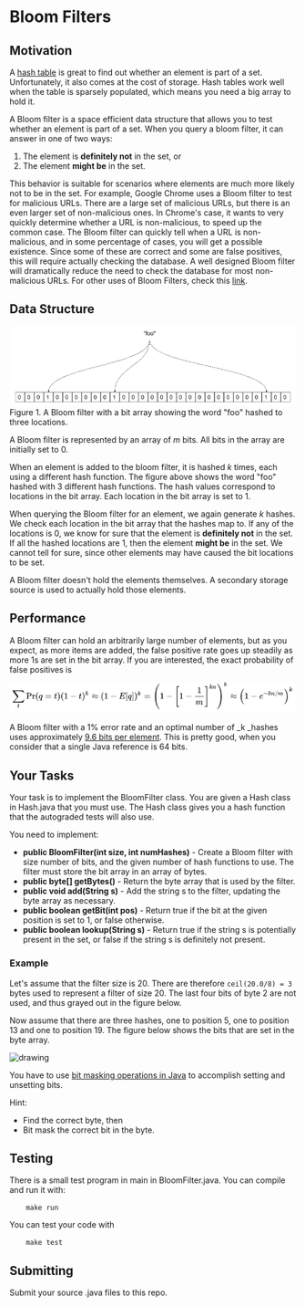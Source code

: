 # Bloom Filters

<!--- The assignment is available [here](https://docs.google.com/document/d/1oemB381C-Fqw8Ij28HJCCoIQdxgV_qF4AJ8rfYljrCQ/edit?usp=sharing). --->



## Motivation

A [hash table](https://www.hackerearth.com/practice/data-structures/hash-tables/basics-of-hash-tables/tutorial/) is great to find out whether an element is part of a set. Unfortunately, it also comes at the cost of storage. Hash tables work well when the table is sparsely populated, which means you need a big array to hold it.

A Bloom filter is a space efficient data structure that allows you to test whether an element is part of a set. When you query a bloom filter, it can answer in one of two ways:



1. The element is **definitely not** in the set, or
2. The element **might be** in the set.

This behavior is suitable for scenarios where elements are much more likely not to be in the set. For example, Google Chrome uses a Bloom filter to test for malicious URLs. There are a large set of malicious URLs, but there is an even larger set of non-malicious ones. In Chrome's case, it wants to very quickly determine whether a URL is non-malicious, to speed up the common case. The Bloom filter can quickly tell when a URL is non-malicious, and in some percentage of cases, you will get a possible existence. Since some of these are correct and some are false positives, this will require actually checking the database. A well designed Bloom filter will dramatically reduce the need to check the database for most non-malicious URLs. For other uses of Bloom Filters, check this [link](https://en.wikipedia.org/wiki/Bloom_filter).


## Data Structure


![drawing](images/bloom.png)
Figure 1. A Bloom filter with a bit array showing the word "foo" hashed to three locations.

A Bloom filter is represented by an array of _m_ bits. All bits in the array are initially set to 0.

When an element is added to the bloom filter, it is hashed _k_ times, each using a different hash function. The figure above shows the word "foo" hashed with 3 different hash functions.  The hash values correspond to locations in the bit array. Each location in the bit array is set to 1.

When querying the Bloom filter for an element, we again generate _k_ hashes. We check each location in the bit array that the hashes map to. If any of the locations is 0, we know for sure that the element is **definitely not** in the set. If all the hashed locations are 1, then the element **might be** in the set. We cannot tell for sure, since other elements may have caused the bit locations to be set.

A Bloom filter doesn't hold the elements themselves. A secondary storage source is used to actually hold those elements.


## Performance

A Bloom filter can hold an arbitrarily large number of elements, but as you expect, as more items are added, the false positive rate goes up steadily as more 1s are set in the bit array. If you are interested, the exact probability of false positives is


![equation](images/equation.png)


A Bloom filter with a 1% error rate and an optimal number of _k _hashes uses approximately [9.6 bits per element](https://en.wikipedia.org/wiki/Bloom_filter#:~:text=Linked%20structures%20incur%20an%20additional,the%20size%20of%20the%20elements.). This is pretty good, when you consider that a single Java reference is 64 bits.


## Your Tasks

Your task is to implement the BloomFilter class. You are given a Hash class in Hash.java that you must use. The Hash class gives you a hash function that the autograded tests will also use.

You need to implement:



* **public BloomFilter(int size, int numHashes)** - Create a Bloom filter with size number of bits, and the given number of hash functions to use. The filter must store the bit array in an array of bytes.
* **public byte[] getBytes()** - Return the byte array that is used by the filter.
* **public void add(String s)** - Add the string s to the filter, updating the byte array as necessary. 
* **public boolean getBit(int pos)** - Return true if the bit at the given position is set to 1, or false otherwise.
* **public boolean lookup(String s)** - Return true if the string s is potentially present in the set, or false if the string s is definitely not present.


### Example 

Let's assume that the filter size is 20. There are therefore `ceil(20.0/8) = 3` bytes used to represent a filter of size 20. The last four bits of byte 2 are not used, and thus grayed out in the figure below.  

Now assume that there are three hashes, one to position 5, one to position 13 and one to position 19. The figure below shows the bits that are set in the byte array. 




![drawing](https://docs.google.com/drawings/d/12345/export/png)

You have to use [bit masking operations in Java](https://www.google.com/search?q=bit+masks+in+Java&oq=bit+masks+in+Java) to accomplish setting and unsetting bits. 

Hint: 



* Find the correct byte, then 
* Bit mask the correct bit in the byte.


## Testing

There is a small test program in main in BloomFilter.java. You can compile and run it with:
```
	make run
```
You can test your code with
```
	make test
```

## Submitting
Submit your source .java files to this repo.
